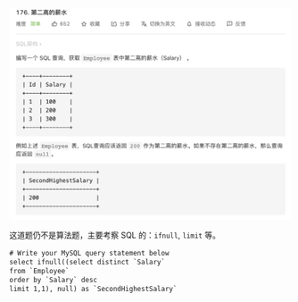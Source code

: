 ![](../images/lc176.png)



这道题仍不是算法题，主要考察 SQL 的：`ifnull`, `limit` 等。

```mysql
# Write your MySQL query statement below
select ifnull((select distinct `Salary`
from `Employee`
order by `Salary` desc
limit 1,1), null) as `SecondHighestSalary`
```
